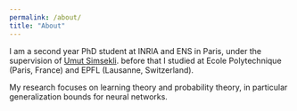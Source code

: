 ```yaml
---
permalink: /about/
title: "About"
---
```


I am a second year PhD student at INRIA and ENS in Paris, under the supervision of [Umut Simsekli](https://www.di.ens.fr/umut.simsekli/publications/). before that I studied at Ecole Polytechnique (Paris, France) and EPFL (Lausanne, Switzerland).

My research focuses on learning theory and probability theory, in particular generalization bounds for neural networks.
